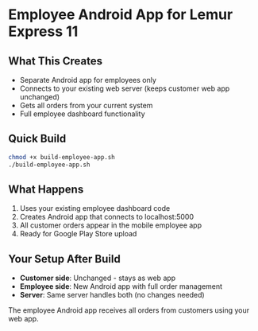 # Employee Android App for Lemur Express 11

## What This Creates
- Separate Android app for employees only
- Connects to your existing web server (keeps customer web app unchanged)
- Gets all orders from your current system
- Full employee dashboard functionality

## Quick Build
```bash
chmod +x build-employee-app.sh
./build-employee-app.sh
```

## What Happens
1. Uses your existing employee dashboard code
2. Creates Android app that connects to localhost:5000
3. All customer orders appear in the mobile employee app
4. Ready for Google Play Store upload

## Your Setup After Build
- **Customer side**: Unchanged - stays as web app
- **Employee side**: New Android app with full order management
- **Server**: Same server handles both (no changes needed)

The employee Android app receives all orders from customers using your web app.